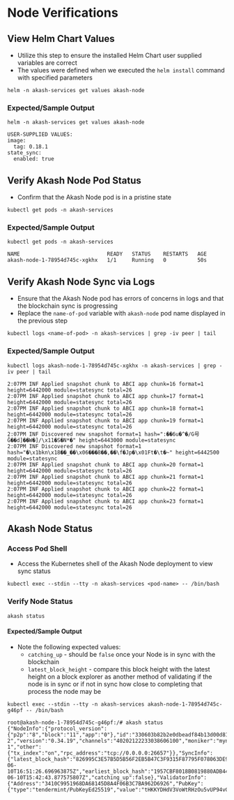 # Node Verifications

## View Helm Chart Values

* Utilize this step to ensure the installed Helm Chart user supplied variables are correct
* The values were defined when we executed the `helm install` command with specified parameters

```
helm -n akash-services get values akash-node
```

### **Expected/Sample Output**

```
helm -n akash-services get values akash-node

USER-SUPPLIED VALUES:
image:
  tag: 0.18.1
state_sync:
  enabled: true
```

## Verify Akash Node Pod Status

* Confirm that the Akash Node pod is in a pristine state

```
kubectl get pods -n akash-services
```

### Expected/Sample Output

```
kubectl get pods -n akash-services

NAME                            READY   STATUS    RESTARTS   AGE
akash-node-1-78954d745c-xgkhx   1/1     Running   0          50s
```

## Verify Akash Node Sync via Logs

* Ensure that the Akash Node pod has errors of concerns in logs and that the blockchain sync is progressing
* Replace the `name-of-pod` variable with `akash-node` pod name displayed in the previous step

```
kubectl logs <name-of-pod> -n akash-services | grep -iv peer | tail
```

### Expected/Sample Output

```
kubectl logs akash-node-1-78954d745c-xgkhx -n akash-services | grep -iv peer | tail

2:07PM INF Applied snapshot chunk to ABCI app chunk=16 format=1 height=6442000 module=statesync total=26
2:07PM INF Applied snapshot chunk to ABCI app chunk=17 format=1 height=6442000 module=statesync total=26
2:07PM INF Applied snapshot chunk to ABCI app chunk=18 format=1 height=6442000 module=statesync total=26
2:07PM INF Applied snapshot chunk to ABCI app chunk=19 format=1 height=6442000 module=statesync total=26
2:07PM INF Discovered new snapshot format=1 hash=":��6u�^�/G号Ĝ��d]��W�]/\x11�S�N*�" height=6443000 module=statesync
2:07PM INF Discovered new snapshot format=1 hash="�\x1bkn\x18��_��\x06���8��,��\f�Jp�\x01Ft�\t�~" height=6442500 module=statesync
2:07PM INF Applied snapshot chunk to ABCI app chunk=20 format=1 height=6442000 module=statesync total=26
2:07PM INF Applied snapshot chunk to ABCI app chunk=21 format=1 height=6442000 module=statesync total=26
2:07PM INF Applied snapshot chunk to ABCI app chunk=22 format=1 height=6442000 module=statesync total=26
2:07PM INF Applied snapshot chunk to ABCI app chunk=23 format=1 height=6442000 module=statesync total=26
```

## Akash Node Status

### Access Pod Shell

* Access the Kubernetes shell of the Akash Node deployment to view sync status

```
kubectl exec --stdin --tty -n akash-services <pod-name> -- /bin/bash
```

### Verify Node Status

```
akash status
```

#### Expected/Sample Output

* Note the following expected values:
  * `catching_up` - should be `false` once your Node is in sync with the blockchain
  * `latest_block_height` - compare this block height with the latest height on a block explorer as another method of validating if the node is in sync or if not in sync how close to completing that process the node may be

```
kubectl exec --stdin --tty -n akash-services akash-node-1-78954d745c-g46pf -- /bin/bash

root@akash-node-1-78954d745c-g46pf:/# akash status
{"NodeInfo":{"protocol_version":{"p2p":"8","block":"11","app":"0"},"id":"330603b82b2e0dbeadf84b13d00d81ff19017854","listen_addr":"tcp://0.0.0.0:26656","network":"akashnet-2","version":"0.34.19","channels":"40202122233038606100","moniker":"mynode-1","other":{"tx_index":"on","rpc_address":"tcp://0.0.0.0:26657"}},"SyncInfo":{"latest_block_hash":"826995C3E57B5D5B56F2EB5B47C3F9315F87795F078063DE9E6C736064C3A6C3","latest_app_hash":"1B3DCEFCFA1752777FBEC5B1E26DCB29484D22518C86492D50E8FCE02560D1B5","latest_block_height":"6260678","latest_block_time":"2022-06-10T16:51:26.696963875Z","earliest_block_hash":"1957CBF8018B0819880ADB44402AE837E170FAD47FF5F745F9872D622F037816","earliest_app_hash":"2A0D0C3541D399D24C26A4098A5741C628B28AC15EFEA6947DF6D3D71FD24B1F","earliest_block_height":"6260001","earliest_block_time":"2022-06-10T15:42:43.877575807Z","catching_up":false},"ValidatorInfo":{"Address":"3410C9951968DA68145D8A4F06B3C7BA962D6926","PubKey":{"type":"tendermint/PubKeyEd25519","value":"tHKKYDHdV3VoWtRHzOu5vUP94vGc98QD8bxytH1Jlwo="},"VotingPower":"0"}}
```
